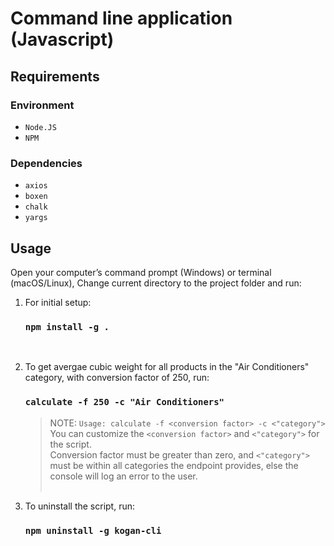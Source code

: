 # Command line application (Javascript)

## Requirements

### Environment

- `Node.JS`
- `NPM`

### Dependencies

- `axios`
- `boxen`
- `chalk`
- `yargs`

## Usage

Open your computer’s command prompt (Windows) or terminal (macOS/Linux), Change current directory to the project folder and run:

1. For initial setup:
    ### `npm install -g .`  
    <br />


2. To get avergae cubic weight for all products in the "Air Conditioners" category, with conversion factor of 250, run:
    ### `calculate -f 250 -c "Air Conditioners"`
    > NOTE:  `Usage: calculate -f <conversion factor> -c <"category">`<br /> 
    You can customize the `<conversion factor>` and  `<"category">` for the script.<br />
    Conversion factor must be greater than zero, and `<"category">` must be within all categories the endpoint provides, else the console will log an error to the user.
    <br /><br />


3. To uninstall the script, run:
    ### `npm uninstall -g kogan-cli`


